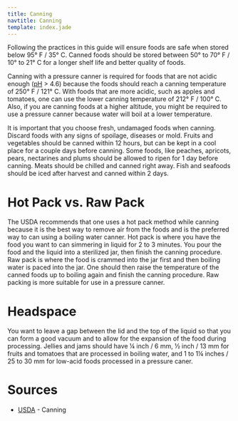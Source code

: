 ```yaml
---
title: Canning
navtitle: Canning
template: index.jade
---
```


Following the practices in this guide will ensure foods are safe when stored below 95° F / 35° C.  Canned foods should be stored between 50° to 70° F / 10° to 21° C for a longer shelf life and better quality of foods.

Canning with a pressure canner is required for foods that are not acidic enough ([pH](../../terminology/ph.html) > 4.6) because the foods should reach a canning temperature of 250° F / 121° C.  With foods that are more acidic, such as apples and tomatoes, one can use the lower canning temperature of 212° F / 100° C.  Also, if you are canning foods at a higher altitude, you might be required to use a pressure canner because water will boil at a lower temperature.

It is important that you choose fresh, undamaged foods when canning.  Discard foods with any signs of spoilage, diseases or mold.  Fruits and vegetables should be canned within 12 hours, but can be kept in a cool place for a couple days before canning.  Some foods, like peaches, apricots, pears, nectarines and plums should be allowed to ripen for 1 day before canning.  Meats should be chilled and canned right away.  Fish and seafoods should be iced after harvest and canned within 2 days.


Hot Pack vs. Raw Pack
=====================

The USDA recommends that one uses a hot pack method while canning because it is the best way to remove air from the foods and is the preferred way to can using a boiling water canner.  Hot pack is where you have the food you want to can simmering in liquid for 2 to 3 minutes.  You pour the food and the liquid into a sterilized jar, then finish the canning procedure.  Raw pack is where the food is crammed into the jar first and then boiling water is paced into the jar.  One should then raise the temperature of the canned foods up to boiling again and finish the canning procedure.  Raw packing is more suitable for use in a pressure canner.

Headspace
=========

You want to leave a gap between the lid and the top of the liquid so that you can form a good vacuum and to allow for the expansion of the food during processing. Jellies and jams should have ¼ inch / 6 mm, ½ inch / 13 mm for fruits and tomatoes that are processed in boiling water, and 1 to 1¼ inches / 25 to 30 mm for low-acid foods processed in a pressure caner.

Sources
=======

* [USDA](../../sources/usda.html) - Canning
